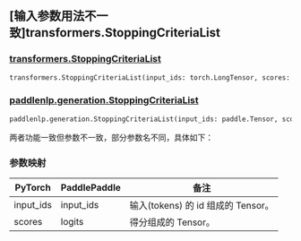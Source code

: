 ## [输入参数用法不一致]transformers.StoppingCriteriaList

### [transformers.StoppingCriteriaList](https://github.com/huggingface/transformers/blob/d625294d79341662784495551abdf45e6cb9372f/src/transformers/generation/stopping_criteria.py#L503)

```python
transformers.StoppingCriteriaList(input_ids: torch.LongTensor, scores: torch.FloatTensor, **kwargs)
```

### [paddlenlp.generation.StoppingCriteriaList](https://github.com/PaddlePaddle/PaddleNLP/blob/e336e78c338d2514ee6c937982ce5d8c960b85ff/paddlenlp/generation/stopping_criteria.py#L72)

```python
paddlenlp.generation.StoppingCriteriaList(input_ids: paddle.Tensor, scores: paddle.Tensor, **kwargs)
```

两者功能一致但参数不一致，部分参数名不同，具体如下：

### 参数映射

| PyTorch           | PaddlePaddle      | 备注                                     |
| ----------------- | ----------------- | --------------------------------------- |
| input_ids         | input_ids         | 输入(tokens) 的 id 组成的 Tensor。 |
| scores            | logits            | 得分组成的 Tensor。 |
